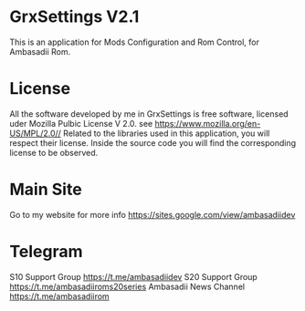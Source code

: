 # GrxSettings V2.1
This is an application for Mods Configuration and Rom Control, for Ambasadii Rom.

# License
All the software developed by me in GrxSettings is free software, licensed uder Mozilla Pulbic License V 2.0. see https://www.mozilla.org/en-US/MPL/2.0//
Related to the libraries used in this application, you will respect their license. Inside the source code you will find the corresponding license to be observed.

# Main Site
Go to my website for more info https://sites.google.com/view/ambasadiidev

# Telegram
S10 Support Group https://t.me/ambasadiidev
S20 Support Group https://t.me/ambasadiiroms20series
Ambasadii News Channel https://t.me/ambasadiirom 

